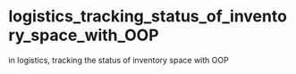 # logistics_tracking_status_of_inventory_space_with_OOP
in logistics, tracking the status of inventory space with OOP
